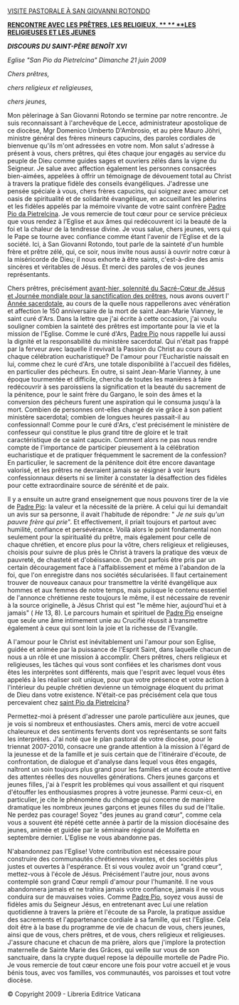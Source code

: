 [VISITE PASTORALE À SAN GIOVANNI ROTONDO](/content/benedict-xvi/fr/travels/2009/index_san-giovanni-rotondo.html)

**[RENCONTRE AVEC LES PRÊTRES, LES RELIGIEUX, \**
**\**
**LES RELIGIEUSES ET LES JEUNES](http://www.vatican.va/news_services/liturgy/libretti/2009/20090621_incontro.pdf)**

***DISCOURS DU SAINT-PÈRE BENOÎT XVI***

*Eglise "San Pio da Pietrelcina"* *Dimanche 21 juin 2009*

*Chers prêtres,*

*chers religieux et religieuses,*

*chers jeunes,*

Mon pèlerinage à San Giovanni Rotondo se termine par notre rencontre. Je suis reconnaissant à l'archevêque de Lecce, administrateur apostolique de ce diocèse, Mgr Domenico Umberto D'Ambrosio, et au père Mauro Jöhri, ministre général des frères mineurs capucins, des paroles cordiales de bienvenue qu'ils m'ont adressées en votre nom. Mon salut s'adresse à présent à vous, chers prêtres, qui êtes chaque jour engagés au service du peuple de Dieu comme guides sages et ouvriers zélés dans la vigne du Seigneur. Je salue avec affection également les personnes consacrées bien-aimées, appelées à offrir un témoignage de dévouement total au Christ à travers la pratique fidèle des conseils évangéliques. J'adresse une pensée spéciale à vous, chers frères capucins, qui soignez avec amour cet oasis de spiritualité et de solidarité évangélique, en accueillant les pèlerins et les fidèles appelés par la mémoire vivante de votre saint confrère [Padre Pio da Pietrelcina](http://www.vatican.va/news_services/liturgy/saints/ns_lit_doc_20020616_padre-pio_fr.html). Je vous remercie de tout cœur pour ce service précieux que vous rendez à l'Eglise et aux âmes qui redécouvrent ici la beauté de la foi et la chaleur de la tendresse divine. Je vous salue, chers jeunes, vers qui le Pape se tourne avec confiance comme étant l'avenir de l'Eglise et de la société. Ici, à San Giovanni Rotondo, tout parle de la sainteté d'un humble frère et prêtre zélé, qui, ce soir, nous invite nous aussi à ouvrir notre cœur à la miséricorde de Dieu; il nous exhorte à être saints, c'est-à-dire des amis sincères et véritables de Jésus. Et merci des paroles de vos jeunes représentants.

Chers prêtres, précisément [avant-hier, solennité du Sacré-Cœur de Jésus et Journée mondiale pour la sanctification des prêtres](/content/benedict-xvi/fr/homilies/2009/documents/hf_ben-xvi_hom_20090619_anno-sac.html), nous avons ouvert l' [Année sacerdotale](http://www.vatican.va/special/anno_sac/index_fr.html), au cours de la quelle nous rappellerons avec vénération et affection le 150 anniversaire de la mort de saint Jean-Marie Vianney, le saint curé d'Ars. Dans la lettre que j'ai écrite à cette occasion, j'ai voulu souligner combien la sainteté des prêtres est importante pour la vie et la mission de l'Eglise. Comme le curé d'Ars, [Padre Pio](http://www.vatican.va/news_services/liturgy/saints/ns_lit_doc_20020616_padre-pio_fr.html) nous rappelle lui aussi la dignité et la responsabilité du ministère sacerdotal. Qui n'était pas frappé par la ferveur avec laquelle il revivait la Passion du Christ au cours de chaque célébration eucharistique? De l'amour pour l'Eucharistie naissait en lui, comme chez le curé d'Ars, une totale disponibilité à l'accueil des fidèles, en particulier des pécheurs. En outre, si saint Jean-Marie Vianney, à une époque tourmentée et difficile, chercha de toutes les manières à faire redécouvrir à ses paroissiens la signification et la beauté du sacrement de la pénitence, pour le saint frère du Gargano, le soin des âmes et la conversion des pécheurs furent une aspiration qui le consuma jusqu'à la mort. Combien de personnes ont-elles changé de vie grâce à son patient ministère sacerdotal; combien de longues heures passait-il au confessionnal! Comme pour le curé d'Ars, c'est précisément le ministère de confesseur qui constitue le plus grand titre de gloire et le trait caractéristique de ce saint capucin. Comment alors ne pas nous rendre compte de l'importance de participer pieusement à la célébration eucharistique et de pratiquer fréquemment le sacrement de la confession? En particulier, le sacrement de la pénitence doit être encore davantage valorisé, et les prêtres ne devraient jamais se résigner à voir leurs confessionnaux déserts ni se limiter à constater la désaffection des fidèles pour cette extraordinaire source de sérénité et de paix.

Il y a ensuite un autre grand enseignement que nous pouvons tirer de la vie de [Padre Pio](http://www.vatican.va/news_services/liturgy/saints/ns_lit_doc_20020616_padre-pio_fr.html): la valeur et la nécessité de la prière. A celui qui lui demandait un avis sur sa personne, il avait l'habitude de répondre: " *Je ne suis qu'un pauvre frère qui prie*". Et effectivement, il priait toujours et partout avec humilité, confiance et persévérance. Voilà alors le point fondamental non seulement pour la spiritualité du prêtre, mais également pour celle de chaque chrétien, et encore plus pour la vôtre, chers religieux et religieuses, choisis pour suivre de plus près le Christ à travers la pratique des vœux de pauvreté, de chasteté et d'obéissance. On peut parfois être pris par un certain découragement face à l'affaiblissement et même à l'abandon de la foi, que l'on enregistre dans nos sociétés sécularisées. Il faut certainement trouver de nouveaux canaux pour transmettre la vérité évangélique aux hommes et aux femmes de notre temps, mais puisque le contenu essentiel de l'annonce chrétienne reste toujours le même, il est nécessaire de revenir à la source originelle, à Jésus Christ qui est "le même hier, aujourd'hui et à jamais" ( *He* 13, 8). Le parcours humain et spirituel de [Padre Pio](http://www.vatican.va/news_services/liturgy/saints/ns_lit_doc_20020616_padre-pio_fr.html) enseigne que seule une âme intimement unie au Crucifié réussit à transmettre également à ceux qui sont loin la joie et la richesse de l'Evangile.

A l'amour pour le Christ est inévitablement uni l'amour pour son Eglise, guidée et animée par la puissance de l'Esprit Saint, dans laquelle chacun de nous a un rôle et une mission à accomplir. Chers prêtres, chers religieux et religieuses, les tâches qui vous sont confiées et les charismes dont vous êtes les interprètes sont différents, mais que l'esprit avec lequel vous êtes appelés à les réaliser soit unique, pour que votre présence et votre action à l'intérieur du peuple chrétien devienne un témoignage éloquent du primat de Dieu dans votre existence. N'était-ce pas précisément cela que tous percevaient chez [saint Pio da Pietrelcina](http://www.vatican.va/news_services/liturgy/saints/ns_lit_doc_20020616_padre-pio_fr.html)?

Permettez-moi à présent d'adresser une parole particulière aux jeunes, que je vois si nombreux et enthousiastes. Chers amis, merci de votre accueil chaleureux et des sentiments fervents dont vos représentants se sont faits les interprètes. J'ai noté que le plan pastoral de votre diocèse, pour le triennat 2007-2010, consacre une grande attention à la mission à l'égard de la jeunesse et de la famille et je suis certain que de l'itinéraire d'écoute, de confrontation, de dialogue et d'analyse dans lequel vous êtes engagés, naîtront un soin toujours plus grand pour les familles et une écoute attentive des attentes réelles des nouvelles générations. Chers jeunes garçons et jeunes filles, j'ai à l'esprit les problèmes qui vous assaillent et qui risquent d'étouffer les enthousiasmes propres à votre jeunesse. Parmi ceux-ci, en particulier, je cite le phénomène du chômage qui concerne de manière dramatique les nombreux jeunes garçons et jeunes filles du sud de l'Italie. Ne perdez pas courage! Soyez "des jeunes au grand cœur", comme cela vous a souvent été répété cette année à partir de la mission diocésaine des jeunes, animée et guidée par le séminaire régional de Molfetta en septembre dernier. L'Eglise ne vous abandonne pas.

N'abandonnez pas l'Eglise! Votre contribution est nécessaire pour construire des communautés chrétiennes vivantes, et des sociétés plus justes et ouvertes à l'espérance. Et si vous voulez avoir un "grand cœur", mettez-vous à l'école de Jésus. Précisément l'autre jour, nous avons contemplé son grand Cœur rempli d'amour pour l'humanité. Il ne vous abandonnera jamais et ne trahira jamais votre confiance, jamais il ne vous conduira sur de mauvaises voies. Comme [Padre Pio](http://www.vatican.va/news_services/liturgy/saints/ns_lit_doc_20020616_padre-pio_fr.html), soyez vous aussi de fidèles amis du Seigneur Jésus, en entretenant avec Lui une relation quotidienne à travers la prière et l'écoute de sa Parole, la pratique assidue des sacrements et l'appartenance cordiale à sa famille, qui est l'Eglise. Cela doit être à la base du programme de vie de chacun de vous, chers jeunes, ainsi que de vous, chers prêtres, et de vous, chers religieux et religieuses. J'assure chacune et chacun de ma prière, alors que j'implore la protection maternelle de Sainte Marie des Grâces, qui veille sur vous de son sanctuaire, dans la crypte duquel repose la dépouille mortelle de Padre Pio. Je vous remercie de tout cœur encore une fois pour votre accueil et je vous bénis tous, avec vos familles, vos communautés, vos paroisses et tout votre diocèse.

© Copyright 2009 - Libreria Editrice Vaticana